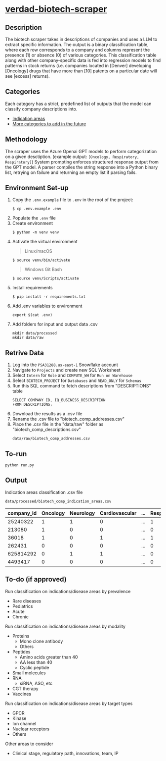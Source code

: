 # [verdad-biotech-scraper](https://github.com/alberttangalbert/verdad-biotech-scraper/actions/workflows/run-tests.yml/badge.svg)

## Description
The biotech scraper takes in descriptions of companies and uses a LLM to extract specific information.
The output is a binary classification table, where each row corresponds to a company and columns represent the presence (1) or absence (0) of various categories. This classification table along with other company-specific data is fed into regression models to find patterns in stock returns (i.e. companies located in [Denver] developing [Oncology] drugs that have more than [10] patents on a particular date will see [excess] returns).

## Categories  
Each category has a strict, predefined list of outputs that the model can classify company descriptions into. 
- [Indication areas](data/config/indication_areas.txt)
- [More categories to add in the future](#to-do-if-approved)

## Methodology 
The scraper uses the Azure Openai GPT models to perform categorization on a given desctiption. 
(example output: `[Oncology, Respiratory, Respiratory]`)
System prompting enforces structured response output from the GPT model. 
A parser compiles the string response into a Python binary list, 
retrying on failure and returning an empty list if parsing fails.

## Environment Set-up 
1. Copy the `.env.example` file to `.env` in the root of the project:
   ```
   $ cp .env.example .env
   ```
2. Populate the `.env` file
3. Create environment 
   ```
   $ python -m venv venv
   ```
4. Activate the virtual environment
    > Linux/macOS
    ```
   $ source venv/bin/activate
   ```
   > Windows Git Bash 
   ```
   $ source venv/Scripts/activate
   ```
5. Install requirements
    ```
   $ pip install -r requirements.txt
   ```
6. Add .env variables to environment
    ```
    export $(cat .env)
    ```
7. Add folders for input and output data .csv 
    ```
    mkdir data/processed
    mkdir data/raw
    ```

## Retrive Data 
1. Log into the `PSA31288.us-east-1` Snowflake account
2. Navigate to `Projects` and create new SQL Worksheet
3. Select `Intern` for `Role` and `COMPUTE_WH` for `Run on Warehouse`
4. Select `BIOTECH_PROJECT` for `Databases` and `READ_ONLY` for `Schemas`
5. Run this SQL command to fetch descriptions from "DESCRIPTIONS" table
    ```
    SELECT COMPANY_ID, IQ_BUSINESS_DESCRIPTION
    FROM DESCRIPTIONS;
    ```
6. Download the results as a .csv file
7. Rename the .csv file to "biotech_comp_addresses.csv"
8. Place the .csv file in the "data/raw" folder as "biotech_comp_descriptions.csv"
    ```
    data/raw/biotech_comp_addresses.csv
    ```

## To-run  
```
python run.py
```

## Output 
Indication areas classification .csv file 
```
data/processed/biotech_comp_indication_areas.csv
```
| company_id | Oncology | Neurology | Cardiovascular | ... | Respiratory | Urology | ... |
|------------|----------|-----------|----------------|-----|-------------|---------|-----|
| 25240322   | 1        | 1         | 0              | ... | 1           | 0       | ... |
| 213080     | 1        | 0         | 0              | ... | 0           | 0       | ... |
| 36018      | 1        | 0         | 1              | ... | 1           | 0       | ... |
| 262431     | 0        | 0         | 0              | ... | 0           | 1       | ... |
| 625814292  | 0        | 1         | 1              | ... | 0           | 0       | ... |
| 4493417    | 0        | 0         | 0              | ... | 0           | 0       | ... |


## To-do (if approved)
Run classification on indications/disease areas by prevalence
- Rare diseases
- Pediatrics
- Acute
- Chronic

Run classification on indications/disease areas by modality
- Proteins
    - Mono clone antibody
    - Others 
- Peptides
    - Amino acids greater than 40
    - AA less than 40
    - Cyclic peptide
- Small molecules
- RNA
    - siRNA, ASO, etc
- CGT therapy
- Vaccines

Run classification on indications/disease areas by target types
- GPCR
- Kinase
- Ion channel
- Nuclear receptors
- Others

Other areas to consider 
- Clinical stage, regulatory path, innovations, team, IP
